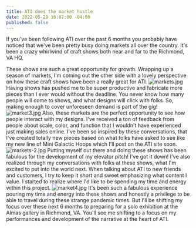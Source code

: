 ```yaml
---
title: ATI does the market hustle
date: 2022-05-29 16:07:00 -04:00
published: false
---
```


If you've been following ATI over the past 6 months you probably have noticed that we've been pretty busy doing markets all over the country. It's been a crazy whirlwind of craft shows both near and far to the Richmond, VA HQ.

These shows are such a great opportunity for growth. Wrapping up a season of markets, I'm coming out the other side with a lovely perspective on how these craft shows have been a really great for ATI.
![markets.jpg](/uploads/markets.jpg)
Having shows has pushed me to be super productive and fabricate more pieces than I ever would without the deadline. You never know how many people will come to shows, and what designs will click with folks. So, making enough to cover unforeseen demand is part of the gig!
![market3.jpg](/uploads/market3.jpg)
Also, these markets are the perfect opportunity to see how people interact with my designs. I've received a ton of feedback from people about scale, color, and function that I wouldn't have experienced just making sales online. I've been so inspired by these conversations, that I've created totally new pieces based on what folks have asked to see like my new line of Mini Galactic Hoops which I'll post on the ATI site soon.
![markets-2.jpg](/uploads/markets-2.jpg)
Putting myself out there and doing these shows has been fabulous for the development of my elevator pitch! I've got it down! I've also realized through my conversations with folks at these shows, what I'm excited to put into the world next. When talking about ATI to new friends and customers, I try to keep it short and sweet emphasizing what content I value. I started to realize where I'd like to be spending my time and energy within this project. 
![market4.jpg](/uploads/market4.jpg)
It's been such a fabulous experience pouring my time and energy into these shows and honestly a privilege to be able to travel during these strange pandemic times. But I'll be shifting my focus over these next 6 months to preparing for a solo exhibition at the Almas gallery in Richmond, VA. You'll see me shifting to a focus on my performances and development of the narrative at the heart of ATI. 